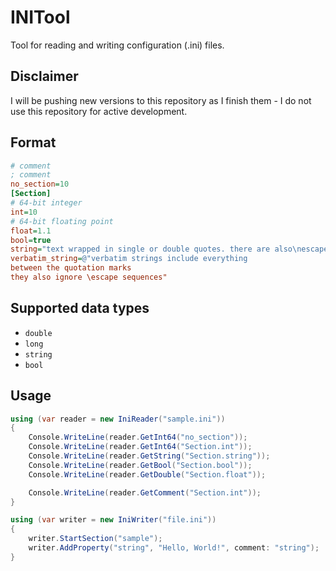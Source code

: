 # INITool
Tool for reading and writing configuration (.ini) files.

## Disclaimer
I will be pushing new versions to this repository as I finish them - I do not use this repository for active development.

## Format
```ini
# comment
; comment
no_section=10
[Section]
# 64-bit integer
int=10
# 64-bit floating point
float=1.1
bool=true
string="text wrapped in single or double quotes. there are also\nescape sequences"
verbatim_string=@"verbatim strings include everything
between the quotation marks
they also ignore \escape sequences"
```

## Supported data types
* `double`
* `long`
* `string`
* `bool`

## Usage
```csharp
using (var reader = new IniReader("sample.ini"))
{
    Console.WriteLine(reader.GetInt64("no_section"));
    Console.WriteLine(reader.GetInt64("Section.int"));
    Console.WriteLine(reader.GetString("Section.string"));
    Console.WriteLine(reader.GetBool("Section.bool"));
    Console.WriteLine(reader.GetDouble("Section.float"));

    Console.WriteLine(reader.GetComment("Section.int"));
}

using (var writer = new IniWriter("file.ini"))
{
    writer.StartSection("sample");
    writer.AddProperty("string", "Hello, World!", comment: "string");
}
```
